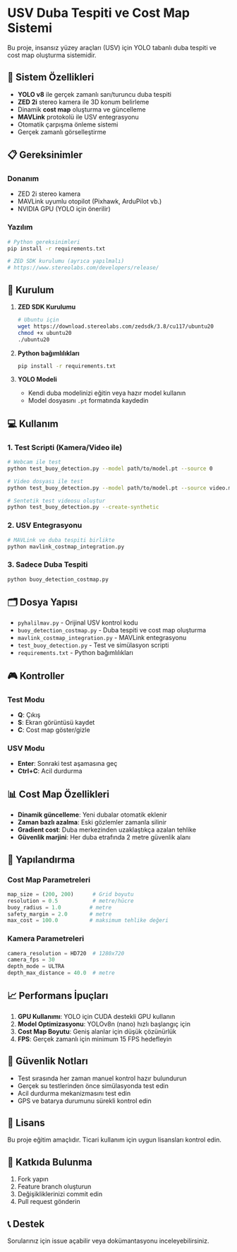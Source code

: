 # USV Duba Tespiti ve Cost Map Sistemi

Bu proje, insansız yüzey araçları (USV) için YOLO tabanlı duba tespiti ve cost map oluşturma sistemidir.

## 🚢 Sistem Özellikleri

- **YOLO v8** ile gerçek zamanlı sarı/turuncu duba tespiti
- **ZED 2i** stereo kamera ile 3D konum belirleme
- Dinamik **cost map** oluşturma ve güncelleme
- **MAVLink** protokolü ile USV entegrasyonu
- Otomatik çarpışma önleme sistemi
- Gerçek zamanlı görselleştirme

## 📋 Gereksinimler

### Donanım
- ZED 2i stereo kamera
- MAVLink uyumlu otopilot (Pixhawk, ArduPilot vb.)
- NVIDIA GPU (YOLO için önerilir)

### Yazılım
```bash
# Python gereksinimleri
pip install -r requirements.txt

# ZED SDK kurulumu (ayrıca yapılmalı)
# https://www.stereolabs.com/developers/release/
```

## 🚀 Kurulum

1. **ZED SDK Kurulumu**
   ```bash
   # Ubuntu için
   wget https://download.stereolabs.com/zedsdk/3.8/cu117/ubuntu20
   chmod +x ubuntu20
   ./ubuntu20
   ```

2. **Python bağımlılıkları**
   ```bash
   pip install -r requirements.txt
   ```

3. **YOLO Modeli**
   - Kendi duba modelinizi eğitin veya hazır model kullanın
   - Model dosyasını `.pt` formatında kaydedin

## 💻 Kullanım

### 1. Test Scripti (Kamera/Video ile)
```bash
# Webcam ile test
python test_buoy_detection.py --model path/to/model.pt --source 0

# Video dosyası ile test
python test_buoy_detection.py --model path/to/model.pt --source video.mp4

# Sentetik test videosu oluştur
python test_buoy_detection.py --create-synthetic
```

### 2. USV Entegrasyonu
```bash
# MAVLink ve duba tespiti birlikte
python mavlink_costmap_integration.py
```

### 3. Sadece Duba Tespiti
```bash
python buoy_detection_costmap.py
```

## 🗂️ Dosya Yapısı

- `pyhalilmav.py` - Orijinal USV kontrol kodu
- `buoy_detection_costmap.py` - Duba tespiti ve cost map oluşturma
- `mavlink_costmap_integration.py` - MAVLink entegrasyonu
- `test_buoy_detection.py` - Test ve simülasyon scripti
- `requirements.txt` - Python bağımlılıkları

## 🎮 Kontroller

### Test Modu
- **Q**: Çıkış
- **S**: Ekran görüntüsü kaydet
- **C**: Cost map göster/gizle

### USV Modu
- **Enter**: Sonraki test aşamasına geç
- **Ctrl+C**: Acil durdurma

## 📊 Cost Map Özellikleri

- **Dinamik güncelleme**: Yeni dubalar otomatik eklenir
- **Zaman bazlı azalma**: Eski gözlemler zamanla silinir
- **Gradient cost**: Duba merkezinden uzaklaştıkça azalan tehlike
- **Güvenlik marjini**: Her duba etrafında 2 metre güvenlik alanı

## 🔧 Yapılandırma

### Cost Map Parametreleri
```python
map_size = (200, 200)      # Grid boyutu
resolution = 0.5           # metre/hücre
buoy_radius = 1.0         # metre
safety_margin = 2.0       # metre
max_cost = 100.0          # maksimum tehlike değeri
```

### Kamera Parametreleri
```python
camera_resolution = HD720  # 1280x720
camera_fps = 30
depth_mode = ULTRA
depth_max_distance = 40.0  # metre
```

## 📈 Performans İpuçları

1. **GPU Kullanımı**: YOLO için CUDA destekli GPU kullanın
2. **Model Optimizasyonu**: YOLOv8n (nano) hızlı başlangıç için
3. **Cost Map Boyutu**: Geniş alanlar için düşük çözünürlük
4. **FPS**: Gerçek zamanlı için minimum 15 FPS hedefleyin

## 🚨 Güvenlik Notları

- Test sırasında her zaman manuel kontrol hazır bulundurun
- Gerçek su testlerinden önce simülasyonda test edin
- Acil durdurma mekanizmasını test edin
- GPS ve batarya durumunu sürekli kontrol edin

## 📝 Lisans

Bu proje eğitim amaçlıdır. Ticari kullanım için uygun lisansları kontrol edin.

## 🤝 Katkıda Bulunma

1. Fork yapın
2. Feature branch oluşturun
3. Değişikliklerinizi commit edin
4. Pull request gönderin

## 📞 Destek

Sorularınız için issue açabilir veya dokümantasyonu inceleyebilirsiniz.
